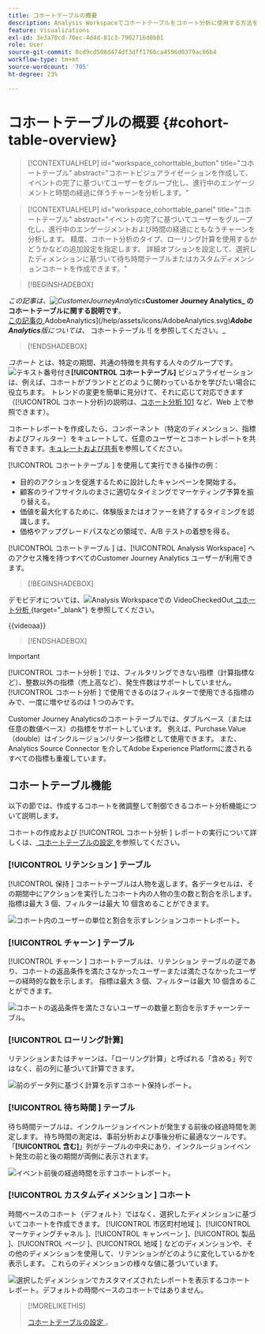 ```yaml
---
title: コホートテーブルの概要
description: Analysis Workspaceでコホートテーブルをコホート分析に使用する方法を説明します
feature: Visualizations
exl-id: 3e3a70cd-70ec-4d4d-81c3-7902716d0b01
role: User
source-git-commit: 0cd9cd508d474df3dff176bca4596d0379ac86b4
workflow-type: tm+mt
source-wordcount: '705'
ht-degree: 23%

---
```


# コホートテーブルの概要 {#cohort-table-overview}

<!-- markdownlint-disable MD034 -->

>[!CONTEXTUALHELP]
>id="workspace_cohorttable_button"
>title="コホートテーブル"
>abstract="コホートビジュアライゼーションを作成して、イベントの完了に基づいてユーザーをグループ化し、進行中のエンゲージメントと時間の経過に伴うチャーンを分析します。"

<!-- markdownlint-enable MD034 -->

<!-- markdownlint-disable MD034 -->

>[!CONTEXTUALHELP]
>id="workspace_cohorttable_panel"
>title="コホートテーブル"
>abstract="イベントの完了に基づいてユーザーをグループ化し、進行中のエンゲージメントおよび時間の経過にともなうチャーンを分析します。 精度、コホート分析のタイプ、ローリング計算を使用するかどうかなどの追加設定を指定します。 詳細オプションを設定して、選択したディメンションに基づいて待ち時間テーブルまたはカスタムディメンションコホートを作成できます。"

<!-- markdownlint-enable MD034 -->


>[!BEGINSHADEBOX]

_この記事は、![CustomerJourneyAnalytics](/help/assets/icons/CustomerJourneyAnalytics.svg)_**Customer Journey Analytics_ のコホートテーブルに関する説明です**。_<br/>_[ この記事の ](https://experienceleague.adobe.com/en/docs/analytics/analyze/analysis-workspace/visualizations/cohort-table/cohort-analysis)AdobeAnalytics](/help/assets/icons/AdobeAnalytics.svg)_**Adobe Analytics**版については、_ コホートテーブル ![ を参照してください。_

>[!ENDSHADEBOX]


*コホート* とは、特定の期間、共通の特徴を共有する人々のグループです。 ![ テキスト番号付き ](/help/assets/icons/TextNumbered.svg)**[!UICONTROL コホートテーブル]** ビジュアライゼーションは、例えば、コホートがブランドとどのように関わっているかを学びたい場合に役立ちます。 トレンドの変更を簡単に見分けて、それに応じて対応できます（[!UICONTROL コホート分析]の説明は、[コホート分析 101](https://ja.wikipedia.org/wiki/Cohort_analysis) など、Web 上で参照できます）。

コホートレポートを作成したら、コンポーネント（特定のディメンション、指標およびフィルター）をキュレートして、任意のユーザーとコホートレポートを共有できます。[キュレートおよび共有](/help/analysis-workspace/curate-share/curate.md)を参照してください。

[!UICONTROL  コホートテーブル ] を使用して実行できる操作の例：

* 目的のアクションを促進するために設計したキャンペーンを開始する。
* 顧客のライフサイクルのまさに適切なタイミングでマーケティング予算を振り替える。
* 価値を最大化するために、体験版またはオファーを終了するタイミングを認識します。
* 価格やアップグレードパスなどの領域で、A/B テストの着想を得る。

[!UICONTROL  コホートテーブル ] は、[!UICONTROL Analysis Workspace] へのアクセス権を持つすべてのCustomer Journey Analytics ユーザーが利用できます。


>[!BEGINSHADEBOX]

デモビデオについては、![Analysis Workspaceでの VideoCheckedOut](/help/assets/icons/VideoCheckedOut.svg)[ コホート分析 ](https://video.tv.adobe.com/v/23990/?quality=12&learn=on){target="_blank"} を参照してください。

{{videoaa}}

>[!ENDSHADEBOX]


>[!IMPORTANT]
>
>[!UICONTROL  コホート分析 ] では、フィルタリングできない指標（計算指標など）、整数以外の指標（売上高など）、発生件数はサポートしていません。 [!UICONTROL  コホート分析 ] で使用できるのはフィルターで使用できる指標のみで、一度に増やせるのは 1 つのみです。

Customer Journey Analyticsのコホートテーブルでは、ダブルベース（または任意の数値ベース）の指標をサポートしています。 例えば、Purchase.Value （double）はインクルージョン/リターン指標として使用できます。 また、Analytics Source Connector を介してAdobe Experience Platformに渡されるすべての指標も重複しています。

## コホートテーブル機能

以下の節では、作成するコホートを微調整して制御できるコホート分析機能について説明します。

コホートの作成および [!UICONTROL  コホート分析 ] レポートの実行について詳しくは、[ コホートテーブルの設定 ](/help/analysis-workspace/visualizations/cohort-table/t-cohort.md) を参照してください。

### [!UICONTROL  リテンション ] テーブル

[!UICONTROL  保持 ] コホートテーブルは人物を返します。各データセルは、その期間中にアクションを実行したコホート内の人物の生の数と割合を示します。 指標は最大 3 個、フィルターは最大 10 個含めることができます。

![ コホート内のユーザーの単位と割合を示すレンションコホートレポート。](assets/retention-report.png)

### [!UICONTROL  チャーン ] テーブル

[!UICONTROL  チャーン ] コホートテーブルは、リテンション テーブルの逆であり、コホートの返品条件を満たさなかったユーザーまたは満たさなかったユーザーの経時的な数を示します。 指標は最大 3 個、フィルターは最大 10 個含めることができます。

![ コホートの返品条件を満たさないユーザーの数量と割合を示すチャーンテーブル。](assets/churn-report.png)

### [!UICONTROL ローリング計算]

リテンションまたはチャーンは、「ローリング計算」と呼ばれる「含める」列ではなく、前の列に基づいて計算できます。

![ 前のデータ列に基づく計算を示すコホート保持レポート。](assets/retention-report-rolling.png)

### [!UICONTROL  待ち時間 ] テーブル

待ち時間テーブルは、インクルージョンイベントが発生する前後の経過時間を測定します。 待ち時間の測定は、事前分析および事後分析に最適なツールです。 「**[!UICONTROL 含む]**」列がテーブルの中央にあり、インクルージョンイベント発生の前と後の期間が両側に表示されます。

![ イベント前後の経過時間を示すコホートレポート。](assets/retention-report-latency.png)

### [!UICONTROL  カスタムディメンション ] コホート

時間ベースのコホート（デフォルト）ではなく、選択したディメンションに基づいてコホートを作成できます。 [!UICONTROL  市区町村地域 ]、[!UICONTROL  マーケティングチャネル ]、[!UICONTROL  キャンペーン ]、[!UICONTROL  製品 ]、[!UICONTROL  ページ ]、[!UICONTROL  地域 ] などのディメンションや、その他のディメンションを使用して、リテンションがどのように変化しているかを表示します。 これらのディメンションの様々な値に基づいています。

![ 選択したディメンションでカスタマイズされたレポートを表示するコホートレポート。デフォルトの時間ベースのコホートではありません。](assets/retention-dimensions.png)

>[!MORELIKETHIS]
>
>[ コホートテーブルの設定 ](/help/analysis-workspace/visualizations/cohort-table/t-cohort.md)。
>

